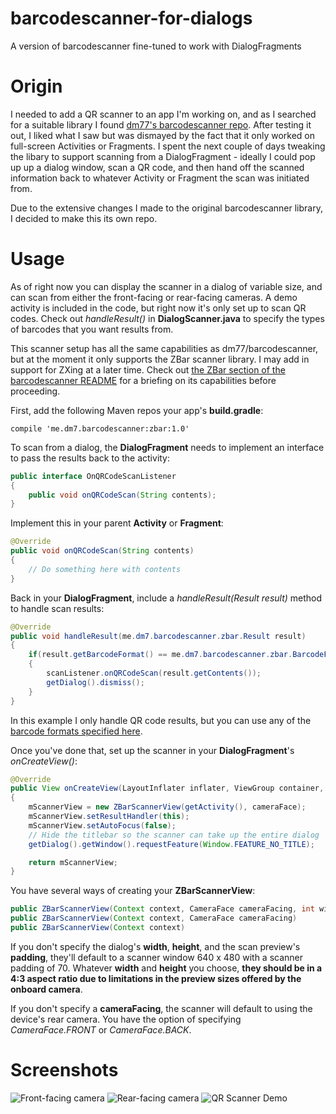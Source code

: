 barcodescanner-for-dialogs
==========================

A version of barcodescanner fine-tuned to work with DialogFragments

Origin
==========================

I needed to add a QR scanner to an app I'm working on, and as I searched for a suitable library I found [dm77's barcodescanner repo](https://github.com/dm77/barcodescanner). After testing it out, I liked what I saw but was dismayed by the fact that it only worked on full-screen Activities or Fragments. I spent the next couple of days tweaking the libary to support scanning from a DialogFragment - ideally I could pop up up a dialog window, scan a QR code, and then hand off the scanned information back to whatever Activity or Fragment the scan was initiated from.

Due to the extensive changes I made to the original barcodescanner library, I decided to make this its own repo.

Usage
==========================

As of right now you can display the scanner in a dialog of variable size, and can scan from either the front-facing or rear-facing cameras. A demo activity is included in the code, but right now it's only set up to scan QR codes. Check out _handleResult()_ in **DialogScanner.java** to specify the types of barcodes that you want results from.

This scanner setup has all the same capabilities as dm77/barcodescanner, but at the moment it only supports the ZBar scanner library. I may add in support for ZXing at a later time. Check out [the ZBar section of the barcodescanner README](https://github.com/dm77/barcodescanner/blob/master/README.md#zbar) for a briefing on its capabilities before proceeding.

First, add the following Maven repos your app's **build.gradle**:
```
compile 'me.dm7.barcodescanner:zbar:1.0'
```

To scan from a dialog, the **DialogFragment** needs to implement an interface to pass the results back to the activity:

```java
public interface OnQRCodeScanListener
{
	public void onQRCodeScan(String contents);
}
```

Implement this in your parent **Activity** or **Fragment**:
```java
@Override
public void onQRCodeScan(String contents)
{
	// Do something here with contents
}
```

Back in your **DialogFragment**, include a *handleResult(Result result)* method to handle scan results:
```java
@Override
public void handleResult(me.dm7.barcodescanner.zbar.Result result)
{
	if(result.getBarcodeFormat() == me.dm7.barcodescanner.zbar.BarcodeFormat.QRCODE)
	{
		scanListener.onQRCodeScan(result.getContents());
		getDialog().dismiss();
	}
}
```
In this example I only handle QR code results, but you can use any of the [barcode formats specified here](https://github.com/dm77/barcodescanner/blob/master/README.md#advanced-usage-1).

Once you've done that, set up the scanner in your **DialogFragment**'s *onCreateView()*:

```java
@Override
public View onCreateView(LayoutInflater inflater, ViewGroup container, Bundle savedInstanceState)
{
	mScannerView = new ZBarScannerView(getActivity(), cameraFace);
	mScannerView.setResultHandler(this);
	mScannerView.setAutoFocus(false);
    // Hide the titlebar so the scanner can take up the entire dialog
	getDialog().getWindow().requestFeature(Window.FEATURE_NO_TITLE);

	return mScannerView;
}
```

You have several ways of creating your **ZBarScannerView**:
```java
public ZBarScannerView(Context context, CameraFace cameraFacing, int width, int height, int padding)
public ZBarScannerView(Context context, CameraFace cameraFacing)
public ZBarScannerView(Context context)
```

If you don't specify the dialog's **width**, **height**, and the scan preview's **padding**, they'll default to a scanner window 640 x 480 with a scanner padding of 70. Whatever **width** and **height** you choose, **they should be in a 4:3 aspect ratio due to limitations in the preview sizes offered by the onboard camera**.

If you don't specify a **cameraFacing**, the scanner will default to using the device's rear camera. You have the option of specifying *CameraFace.FRONT* or *CameraFace.BACK*.

Screenshots
==========================
![Front-facing camera](http://i.imgur.com/blHfvpL.png)
![Rear-facing camera](http://i.imgur.com/4ODl3JP.png)
![QR Scanner Demo](http://i.imgur.com/YCswtnF.png)
